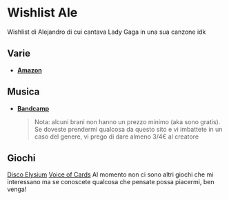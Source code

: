 # Wishlist Ale
Wishlist di Alejandro di cui cantava Lady Gaga in una sua canzone idk

## Varie
- [**Amazon**](https://www.amazon.it/hz/wishlist/ls/163ZIKGBFYIVL/ref=nav_wishlist_lists_1?_encoding=UTF8&type=wishlist)

## Musica
- [**Bandcamp**](https://bandcamp.com/thirdhawk/wishlist)
  > Nota: alcuni brani non hanno un prezzo minimo (aka sono gratis). Se doveste prendermi qualcosa da  questo sito e vi imbattete in un caso del genere, vi prego di dare almeno 3/4€ al creatore

## Giochi
[Disco Elysium](https://store.steampowered.com/app/632470/Disco_Elysium__The_Final_Cut/)
[Voice of Cards](https://store.steampowered.com/app/1113570/Voice_of_Cards_The_Isle_Dragon_Roars/)
Al momento non ci sono altri giochi che mi interessano ma se conoscete qualcosa che pensate possa piacermi, ben venga!
